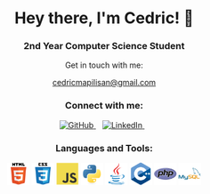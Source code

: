 <!-- Introduction Section -->
<h1 align="center">Hey there, I'm Cedric! 👋</h1>
<h3 align="center">2nd Year Computer Science Student</h3>

<!-- Contact Section -->
<p align="center">Get in touch with me:</p>
<p align="center"><a href="mailto:cedricmapilisan@gmail.com">cedricmapilisan@gmail.com</a></p>

<!-- Connect Section -->
<h3 align="center">Connect with me:</h3>
<p align="center">
  <!-- GitHub -->
  <a href="https://github.com/cedricjamesm" target="_blank">
    <img src="https://img.shields.io/badge/-GitHub-181717?style=flat-square&logo=github&logoColor=white" alt="GitHub">
  </a>&nbsp;&nbsp;
  <!-- LinkedIn -->
  <a href="https://www.linkedin.com/in/cedric-mapilisan-40b186269" target="_blank">
    <img src="https://img.shields.io/badge/-LinkedIn-0077B5?style=flat-square&logo=linkedin&logoColor=white" alt="LinkedIn">
  </a>&nbsp;&nbsp;
</p>

<!-- Languages and Tools Section -->
<h3 align="center">Languages and Tools:</h3>
<p align="center">
  <!-- HTML5 -->
  <img src="https://raw.githubusercontent.com/devicons/devicon/master/icons/html5/html5-original-wordmark.svg" alt="HTML5" width="40" height="40"/>
  <!-- CSS3 -->
  <img src="https://raw.githubusercontent.com/devicons/devicon/master/icons/css3/css3-original-wordmark.svg" alt="CSS3" width="40" height="40"/>
  <!-- JavaScript -->
  <img src="https://raw.githubusercontent.com/devicons/devicon/master/icons/javascript/javascript-original.svg" alt="JavaScript" width="40" height="40"/>
  <!-- Python -->
  <img src="https://raw.githubusercontent.com/devicons/devicon/master/icons/python/python-original.svg" alt="Python" width="40" height="40"/>
  <!-- Java -->
  <img src="https://raw.githubusercontent.com/devicons/devicon/master/icons/java/java-original.svg" alt="Java" width="40" height="40"/>
  <!-- C++ -->
  <img src="https://raw.githubusercontent.com/devicons/devicon/master/icons/cplusplus/cplusplus-original.svg" alt="C++" width="40" height="40"/>
  <!-- PHP -->
  <img src="https://raw.githubusercontent.com/devicons/devicon/master/icons/php/php-original.svg" alt="PHP" width="40" height="40"/>
  <!-- MySQL -->
  <img src="https://raw.githubusercontent.com/devicons/devicon/master/icons/mysql/mysql-original-wordmark.svg" alt="MySQL" width="40" height="40"/>
</p>
